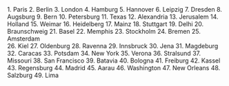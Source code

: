 <div class="row">
  <div class="col-md-2" markdown="1">
1. Paris
2. Berlin
3. London
4. Hamburg
5. Hannover
6. Leipzig
7. Dresden
8. Augsburg
9. Bern
10. Petersburg
11. Texas
12. Alexandria
13. Jerusalem
14. Holland
15. Weimar
16. Heidelberg
17. Mainz
18. Stuttgart
19. Delhi
20. Braunschweig
21. Basel
22. Memphis
23. Stockholm
24. Bremen
25. Amsterdam
  </div>
  <div class="col-md-2" markdown="1">
26. Kiel
27. Oldenburg
28. Ravenna
29. Innsbruck
30. Jena
31. Magdeburg
32. Caracas
33. Potsdam
34. New York
35. Verona
36. Stralsund
37. Missouri
38. San Francisco
39. Batavia
40. Bologna
41. Freiburg
42. Kassel
43. Regensburg
44. Madrid
45. Aarau
46. Washington
47. New Orleans
48. Salzburg
49. Lima
  </div>
</div>